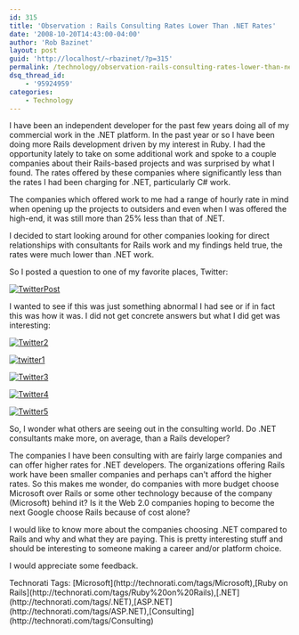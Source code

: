 ```yaml
---
id: 315
title: 'Observation : Rails Consulting Rates Lower Than .NET Rates'
date: '2008-10-20T14:43:00-04:00'
author: 'Rob Bazinet'
layout: post
guid: 'http://localhost/~rbazinet/?p=315'
permalink: /technology/observation-rails-consulting-rates-lower-than-net-rates/
dsq_thread_id:
    - '95924959'
categories:
    - Technology
---
```


I have been an independent developer for the past few years doing all of my commercial work in the .NET platform. In the past year or so I have been doing more Rails development driven by my interest in Ruby. I had the opportunity lately to take on some additional work and spoke to a couple companies about their Rails-based projects and was surprised by what I found. The rates offered by these companies where significantly less than the rates I had been charging for .NET, particularly C# work.

The companies which offered work to me had a range of hourly rate in mind when opening up the projects to outsiders and even when I was offered the high-end, it was still more than 25% less than that of .NET.

I decided to start looking around for other companies looking for direct relationships with consultants for Rails work and my findings held true, the rates were much lower than .NET work.

So I posted a question to one of my favorite places, Twitter:

[![TwitterPost](https://accidentaltechnologist.com/files/media/image/WindowsLiveWriter/ObservationRailsConsultingRatesNETRates_B102/TwitterPost_thumb_3.jpg)](https://accidentaltechnologist.com/files/media/image/WindowsLiveWriter/ObservationRailsConsultingRates.NETRates_B102/TwitterPost_9.jpg)

I wanted to see if this was just something abnormal I had see or if in fact this was how it was. I did not get concrete answers but what I did get was interesting:

[![Twitter2](https://accidentaltechnologist.com/files/media/image/WindowsLiveWriter/ObservationRailsConsultingRatesNETRates_B102/Twitter2_thumb.jpg)](https://accidentaltechnologist.com/files/media/image/WindowsLiveWriter/ObservationRailsConsultingRates.NETRates_B102/Twitter2_2.jpg)

[![twitter1](https://accidentaltechnologist.com/files/media/image/WindowsLiveWriter/ObservationRailsConsultingRatesNETRates_B102/twitter1_thumb.jpg)](https://accidentaltechnologist.com/files/media/image/WindowsLiveWriter/ObservationRailsConsultingRates.NETRates_B102/twitter1_2.jpg)

[![Twitter3](https://accidentaltechnologist.com/files/media/image/WindowsLiveWriter/ObservationRailsConsultingRatesNETRates_B102/Twitter3_thumb.jpg)](https://accidentaltechnologist.com/files/media/image/WindowsLiveWriter/ObservationRailsConsultingRates.NETRates_B102/Twitter3_2.jpg)

[![Twitter4](https://accidentaltechnologist.com/files/media/image/WindowsLiveWriter/ObservationRailsConsultingRatesNETRates_B102/Twitter4_thumb.jpg)](https://accidentaltechnologist.com/files/media/image/WindowsLiveWriter/ObservationRailsConsultingRates.NETRates_B102/Twitter4_2.jpg)

[![Twitter5](https://accidentaltechnologist.com/files/media/image/WindowsLiveWriter/ObservationRailsConsultingRatesNETRates_B102/Twitter5_thumb.jpg)](https://accidentaltechnologist.com/files/media/image/WindowsLiveWriter/ObservationRailsConsultingRates.NETRates_B102/Twitter5_2.jpg)

So, I wonder what others are seeing out in the consulting world. Do .NET consultants make more, on average, than a Rails developer?

The companies I have been consulting with are fairly large companies and can offer higher rates for .NET developers. The organizations offering Rails work have been smaller companies and perhaps can't afford the higher rates. So this makes me wonder, do companies with more budget choose Microsoft over Rails or some other technology because of the company (Microsoft) behind it? Is it the Web 2.0 companies hoping to become the next Google choose Rails because of cost alone?

I would like to know more about the companies choosing .NET compared to Rails and why and what they are paying. This is pretty interesting stuff and should be interesting to someone making a career and/or platform choice.

I would appreciate some feedback.

<div class="wlWriterSmartContent" id="scid:0767317B-992E-4b12-91E0-4F059A8CECA8:3969f9c2-5494-4c11-8e18-028aeb2bab03" style="padding-right: 0px; display: inline; padding-left: 0px; padding-bottom: 0px; margin: 0px; padding-top: 0px">Technorati Tags: [Microsoft](http://technorati.com/tags/Microsoft),[Ruby on Rails](http://technorati.com/tags/Ruby%20on%20Rails),[.NET](http://technorati.com/tags/.NET),[ASP.NET](http://technorati.com/tags/ASP.NET),[Consulting](http://technorati.com/tags/Consulting)</div>